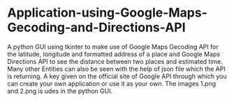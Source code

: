 # Application-using-Google-Maps-Gecoding-and-Directions-API
A python GUI using tkinter to make use of Google Maps Gecoding API for the latitude, longitude and formatted address of a place and Google Maps Directions API to see the distance between two places and estimated time. Many other Entities can also be seen with the help of json file which the API is returning. A key given on the official site of Google API through which you can create your own application or use it as your own. The images 1.png and 2.png is udes in the python GUI.
